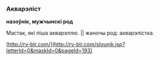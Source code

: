### Акварэліст
**назоўнік, мужчынскі род**

Мастак, які піша акварэллю. || жаночы род: акварэлістка.

<a rel="author">[http://rv-blr.com/](http://rv-blr.com/slounik.jsp?letterId=0&maskId=0&pageId=193)</a>
